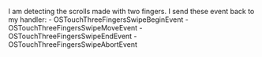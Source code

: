 I am detecting the scrolls made with two fingers.I send these event back to my handler: 	- OSTouchThreeFingersSwipeBeginEvent 	- OSTouchThreeFingersSwipeMoveEvent 	- OSTouchThreeFingersSwipeEndEvent 	- OSTouchThreeFingersSwipeAbortEvent 